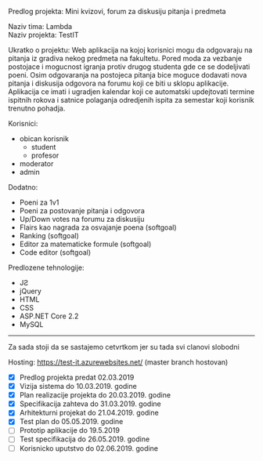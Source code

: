Predlog projekta: Mini kvizovi, forum za diskusiju pitanja i predmeta

Naziv tima: Lambda  
Naziv projekta: TestIT

Ukratko o projektu:
Web aplikacija na kojoj korisnici mogu da odgovaraju na pitanja iz gradiva nekog predmeta na fakultetu. Pored moda za vezbanje postojace i mogucnost igranja protiv drugog studenta gde ce se dodeljivati poeni.
Osim odgovaranja na postojeca pitanja bice moguce dodavati nova pitanja i diskusija odgovora na forumu koji ce biti u sklopu aplikacije.
Aplikacija ce imati i ugradjen kalendar koji ce automatski updejtovati termine ispitnih rokova i satnice polaganja odredjenih ispita za semestar koji korisnik trenutno pohadja.

Korisnici:  

- obican korisnik
  - student
  - profesor
- moderator 
- admin


Dodatno:  

- Poeni za 1v1
- Poeni za postovanje pitanja i odgovora
- Up/Down votes na forumu za diskusiju
- Flairs kao nagrada za osvajanje poena (softgoal)
- Ranking (softgoal)
- Editor za matematicke formule (softgoal)
- Code editor (softgoal)

Predlozene tehnologije:

- JƧ
- jQuery
- HTML
- CSS
- ASP.NET Core 2.2
- MySQL


--------------------------------------------------------------------------------------------------------------

Za sada stoji da se sastajemo cetvrtkom jer su tada svi clanovi slobodni

Hosting: https://test-it.azurewebsites.net/ (master branch hostovan) 

- [x] Predlog projekta predat 02.03.2019
- [x] Vizija sistema do 10.03.2019. godine
- [x] Plan realizacije projekta do 20.03.2019. godine
- [x] Specifikacija zahteva do 31.03.2019. godine
- [x] Arhitekturni projekat do 21.04.2019. godine
- [x] Test plan do 05.05.2019. godine
- [ ] Prototip aplikacije do 19.5.2019 
- [ ] Test specifikacija do 26.05.2019. godine
- [ ] Korisnicko uputstvo do 02.06.2019. godine
